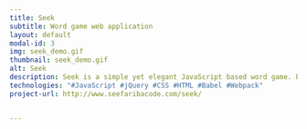 ```yaml
---
title: Seek
subtitle: Word game web application
layout: default
modal-id: 3
img: seek_demo.gif
thumbnail: seek_demo.gif
alt: Seek
description: Seek is a simple yet elegant JavaScript based word game. Players are given a set of letters and must find as many words as possible in the time allotted.
technologies: "#JavaScript #jQuery #CSS #HTML #Babel #Webpack" 
project-url: http://www.seefaribacode.com/seek/ 


---
```


